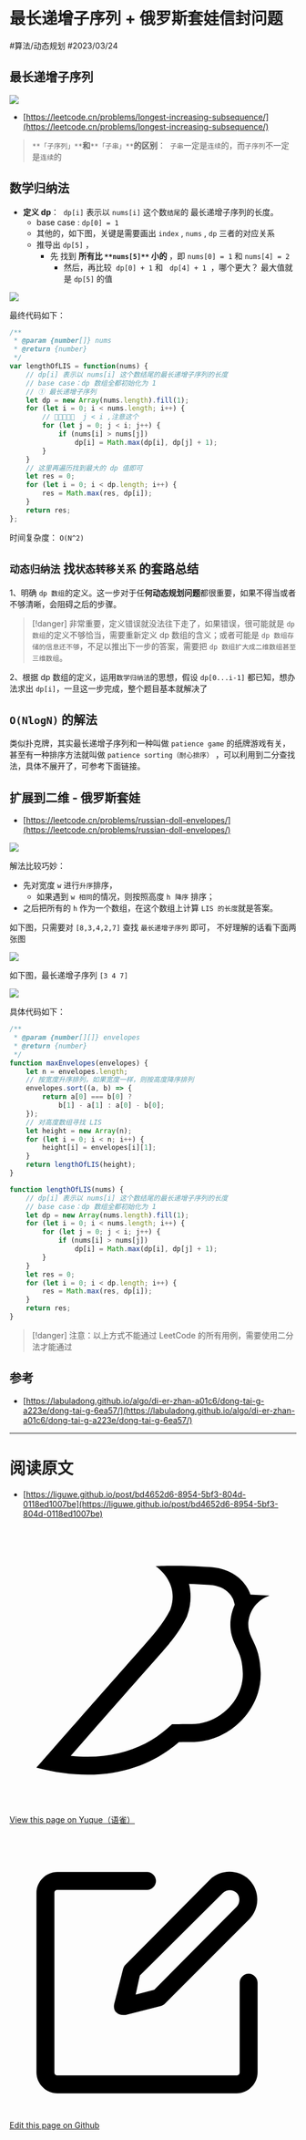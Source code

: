 
# 最长递增子序列 + 俄罗斯套娃信封问题

#算法/动态规划 #2023/03/24


## 最长递增子序列

![](images/09375be79b342cc408a1a8513f5aa3b4.png)

- [https://leetcode.cn/problems/longest-increasing-subsequence/](https://leetcode.cn/problems/longest-increasing-subsequence/)

> `**「子序列」**`**和**`**「子串」**`**的区别**：  `子串`一定是`连续`的，而`子序列`不一定是`连续`的



## 数学归纳法

- **定义 dp**：  `dp[i]` 表示以 `nums[i]` 这个数`结尾`的 最长递增子序列的长度。 
   - base case : `dp[0] = 1`
   - 其他的，如下图，关键是需要画出 `index` , `nums` , `dp` 三者的对应关系
   - 推导出 `dp[5]` ， 
      - 先 找到 **所有比 **`**nums[5]**`** 小的** ，即 `nums[0] = 1` 和 `nums[4] = 2` 
         - 然后，再比较  `dp[0] + 1` 和   `dp[4] + 1`  ，哪个更大？ 最大值就是 `dp[5]` 的值

![](images/9492ac97396792c435491f25e44800bb.png)

最终代码如下：

```javascript
/**
 * @param {number[]} nums
 * @return {number}
 */
var lengthOfLIS = function(nums) {
    // dp[i] 表示以 nums[i] 这个数结尾的最长递增子序列的长度
    // base case：dp 数组全都初始化为 1
    // ① 最长递增子序列
    let dp = new Array(nums.length).fill(1);
    for (let i = 0; i < nums.length; i++) {
	    // 📢📢📢📢📢  j < i ,注意这个
        for (let j = 0; j < i; j++) {
            if (nums[i] > nums[j])
                dp[i] = Math.max(dp[i], dp[j] + 1);
        }
    }
    // 这里再遍历找到最大的 dp 值即可
    let res = 0;
    for (let i = 0; i < dp.length; i++) {
        res = Math.max(res, dp[i]);
    }
    return res;
};
```

时间复杂度： `O(N^2)`


## `动态归纳法` 找`状态转移关系` 的套路总结

1、明确 `dp 数组`的定义。这一步对于任**何动态规划问题**都很重要，如果不得当或者不够清晰，会阻碍之后的步骤。

> [!danger]
非常重要，定义错误就没法往下走了，如果错误，很可能就是 `dp 数组`的定义不够恰当，需要重新定义 dp 数组的含义；或者可能是 `dp 数组存储的信息还不够`，不足以推出下一步的答案，需要把 `dp 数组扩大成二维数组甚至三维数组`。


2、根据 dp 数组的定义，运用`数学归纳法`的思想，假设 `dp[0...i-1]` 都已知，想办法求出 `dp[i]`，一旦这一步完成，整个题目基本就解决了


## `O(NlogN)` 的解法

类似扑克牌，其实最长递增子序列和一种叫做 `patience game` 的纸牌游戏有关，甚至有一种排序方法就叫做 `patience sorting（耐心排序）` ，可以利用到二分查找法，具体不展开了，可参考下面链接。


## 扩展到二维 - 俄罗斯套娃

- [https://leetcode.cn/problems/russian-doll-envelopes/](https://leetcode.cn/problems/russian-doll-envelopes/)

![](images/395e584dee98c2424eaf6360398e0aeb.png)

解法比较巧妙：

- 先对宽度 `w` 进行`升序`排序， 
   - 如果遇到 `w 相同`的情况，则按照高度 `h`  `降序` 排序；
- 之后把所有的 `h` 作为一个数组，在这个数组上计算 `LIS 的长度`就是答案。

如下图，只需要对 `[8,3,4,2,7]` 查找 `最长递增子序列` 即可， 不好理解的话看下面两张图

![](images/24098ee53be356c7b43e38ad34229b34.png)

如下图，最长递增子序列 `[3 4 7]`

![](images/36da8b6d16a4d0334f52544cda98e823.png)

具体代码如下：

```javascript
/**
 * @param {number[][]} envelopes
 * @return {number}
 */
function maxEnvelopes(envelopes) {
    let n = envelopes.length;
    // 按宽度升序排列，如果宽度一样，则按高度降序排列
    envelopes.sort((a, b) => {
        return a[0] === b[0] ?
            b[1] - a[1] : a[0] - b[0];
    });
    // 对高度数组寻找 LIS
    let height = new Array(n);
    for (let i = 0; i < n; i++) {
        height[i] = envelopes[i][1];
    }
    return lengthOfLIS(height);
}

function lengthOfLIS(nums) {
    // dp[i] 表示以 nums[i] 这个数结尾的最长递增子序列的长度
    // base case：dp 数组全都初始化为 1
    let dp = new Array(nums.length).fill(1);
    for (let i = 0; i < nums.length; i++) {
        for (let j = 0; j < i; j++) {
            if (nums[i] > nums[j])
                dp[i] = Math.max(dp[i], dp[j] + 1);
        }
    }
    let res = 0;
    for (let i = 0; i < dp.length; i++) {
        res = Math.max(res, dp[i]);
    }
    return res;
}
```

> [!danger]
注意：以上方式不能通过 LeetCode 的所有用例，需要使用二分法才能通过



## 参考

- [https://labuladong.github.io/algo/di-er-zhan-a01c6/dong-tai-g-a223e/dong-tai-g-6ea57/](https://labuladong.github.io/algo/di-er-zhan-a01c6/dong-tai-g-a223e/dong-tai-g-6ea57/)

---


# 阅读原文

- [https://liguwe.github.io/post/bd4652d6-8954-5bf3-804d-0118ed1007be](https://liguwe.github.io/post/bd4652d6-8954-5bf3-804d-0118ed1007be)

<div class="liguwe-doc-footer" id="liguwe.site.blog-doc-footer">
            <div class="liguwe-doc-footer-edit-link">
                <p class="liguwe-doc-footer-p">
                    <svg t="1687912573060" class="icon" viewBox="0 0 1024 1024" version="1.1" xmlns="http://www.w3.org/2000/svg" p-id="1498">
                        <path d="M854.6 370.6c-9.9-39.4 9.9-102.2 73.4-124.4l-67.9-3.6s-25.7-90-143.6-98c-117.8-8.1-194.9-3-195-3 0.1 0 87.4 55.6 52.4 154.7-25.6 52.5-65.8 95.6-108.8 144.7-1.3 1.3-2.5 2.6-3.5 3.7C319.4 605 96 860 96 860c245.9 64.4 410.7-6.3 508.2-91.1 20.5-0.2 35.9-0.3 46.3-0.3 135.8 0 250.6-117.6 245.9-248.4-3.2-89.9-31.9-110.2-41.8-149.6z m-204.1 334c-10.6 0-26.2 0.1-46.8 0.3l-23.6 0.2-17.8 15.5c-47.1 41-104.4 71.5-171.4 87.6-52.5 12.6-110 16.2-172.7 9.6 18-20.5 36.5-41.6 55.4-63.1 92-104.6 173.8-197.5 236.9-268.5l1.4-1.4 1.3-1.5c4.1-4.6 20.6-23.3 24.7-28.1 9.7-11.1 17.3-19.9 24.5-28.6 30.7-36.7 52.2-67.8 69-102.2l1.6-3.3 1.2-3.4c13.7-38.8 15.4-76.9 6.2-112.8 22.5 0.7 46.5 1.9 71.7 3.6 33.3 2.3 55.5 12.9 71.1 29.2 5.8 6 10.2 12.5 13.4 18.7 1 2 1.7 3.6 2.3 5l5 17.7c-15.7 34.5-19.9 73.3-11.4 107.2 3 11.8 6.9 22.4 12.3 34.4 2.1 4.7 9.5 20.1 11 23.3 10.3 22.7 15.4 43 16.7 78.7 3.3 94.6-82.7 181.9-182 181.9z"
                              p-id="1499" ></path>
                    </svg>
                    <a href="https://www.yuque.com/liguwe/post/bd4652d6-8954-5bf3-804d-0118ed1007be" target="_blank" class="liguwe-doc-footer-edit-link-a">
                        View this page on Yuque（语雀）
                    </a>
                </p>
                <p class="liguwe-doc-footer-p">
                    <svg t="1687913054251" class="icon" viewBox="0 0 1024 1024" version="1.1" xmlns="http://www.w3.org/2000/svg" p-id="5173"><path d="M853.333333 501.333333c-17.066667 0-32 14.933333-32 32v320c0 6.4-4.266667 10.666667-10.666666 10.666667H170.666667c-6.4 0-10.666667-4.266667-10.666667-10.666667V213.333333c0-6.4 4.266667-10.666667 10.666667-10.666666h320c17.066667 0 32-14.933333 32-32s-14.933333-32-32-32H170.666667c-40.533333 0-74.666667 34.133333-74.666667 74.666666v640c0 40.533333 34.133333 74.666667 74.666667 74.666667h640c40.533333 0 74.666667-34.133333 74.666666-74.666667V533.333333c0-17.066667-14.933333-32-32-32z"  p-id="5174"></path><path d="M405.333333 484.266667l-32 125.866666c-2.133333 10.666667 0 23.466667 8.533334 29.866667 6.4 6.4 14.933333 8.533333 23.466666 8.533333h8.533334l125.866666-32c6.4-2.133333 10.666667-4.266667 14.933334-8.533333l300.8-300.8c38.4-38.4 38.4-102.4 0-140.8-38.4-38.4-102.4-38.4-140.8 0L413.866667 469.333333c-4.266667 4.266667-6.4 8.533333-8.533334 14.933334z m59.733334 23.466666L761.6 213.333333c12.8-12.8 36.266667-12.8 49.066667 0 12.8 12.8 12.8 36.266667 0 49.066667L516.266667 558.933333l-66.133334 17.066667 14.933334-68.266667z"  p-id="5175"></path></svg>
                    <a href="https://github.com/liguwe/liguwe.github.io/blob/master/post/bd4652d6-8954-5bf3-804d-0118ed1007be.md" target="_blank" class="liguwe-doc-footer-edit-link-a">Edit this page on Github</a>
                </p>
            </div>
            <div id="liguwe-comment"></div></div>